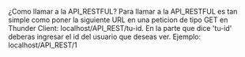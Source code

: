 ¿Como llamar a la API_RESTFUL?
Para llamar a la API_RESTFUL es tan simple como poner la siguiente URL en una peticion de tipo GET en Thunder Client: localhost/API_REST/tu-id.
En la parte que dice 'tu-id' deberas ingresar el id del usuario que deseas ver. Ejemplo: localhost/API_REST/1